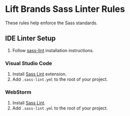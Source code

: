 # Lift Brands Sass Linter Rules

These rules help enforce the Sass standards.

## IDE Linter Setup

1. Follow [sass-lint](https://github.com/sasstools/sass-lint) installation instructions.

### Visual Studio Code

1. Install [Sass Lint](https://marketplace.visualstudio.com/items?itemName=glen-84.sass-lint) extension.
2. Add `.sass-lint.yml` to the root of your project.

### WebStorm

1. Install [Sass Lint](https://plugins.jetbrains.com/plugin/8171-sass-lint).
2. Add `.sass-lint.yml` to the root of your project.
